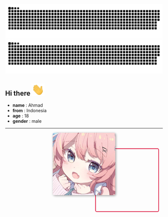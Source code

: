![github contribution grid snake animation](assets/img/github-contribution-grid-snake-dark.svg#gh-dark-mode-only)![github contribution grid snake animation](assets/img/github-contribution-grid-snake.svg#gh-light-mode-only)

## Hi there <img src="assets/img/88677602-1635ba80-d120-11ea-84d8-d263ba5fc3c0.gif" width="40px">
- **name** : Ahmad
- **from** : Indonesia
- **age** : 18
- **gender** : male
---

<div align="center">
 <div style="border: 2px solid Crimson; width: 200px; height: 200px; border-radius: 5px; position: fixed; margin-left: 30%; margin-top: 50px; z-index: -2">
  
 </div>
 <img src="assets/img/fa8c5c54-e7bc-43fb-b682-6e5d03febb4c.webp" width="200" style="border-radius : 5px; box-shadow: 2px 2px 7px rgba(0,0,0,0.4); z-index: 1">

</div>
